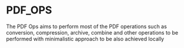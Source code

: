 # PDF_OPS
The PDF Ops aims to perform most of the PDF operations such as conversion, compression, archive, combine and other operations to be performed with minimalistic approach to be also achieved locally
